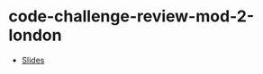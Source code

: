 # code-challenge-review-mod-2-london

* [Slides](https://docs.google.com/presentation/d/1YcT4dG6uYPRtd-3ZpYZUwNZx30OylTFbikUs1w4u608/edit?usp=sharing)
